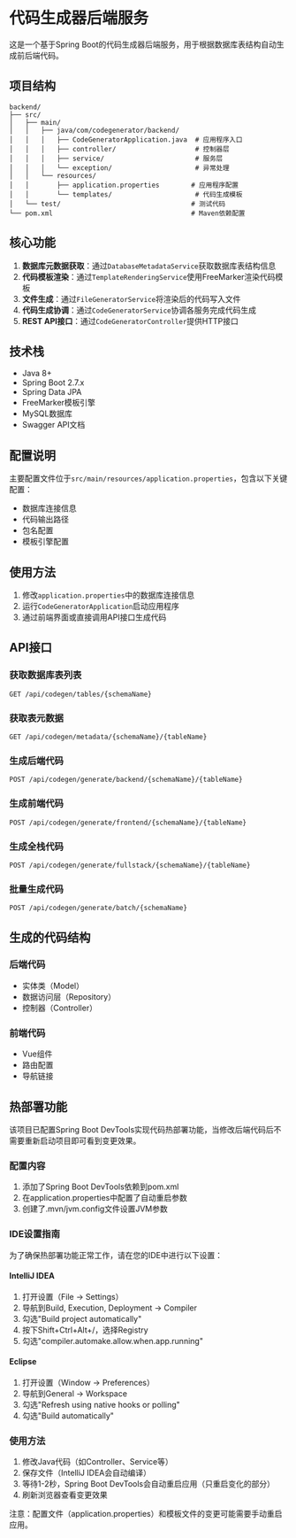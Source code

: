 # 代码生成器后端服务

这是一个基于Spring Boot的代码生成器后端服务，用于根据数据库表结构自动生成前后端代码。

## 项目结构

```
backend/
├── src/
│   ├── main/
│   │   ├── java/com/codegenerator/backend/
│   │   │   ├── CodeGeneratorApplication.java  # 应用程序入口
│   │   │   ├── controller/                    # 控制器层
│   │   │   ├── service/                       # 服务层
│   │   │   └── exception/                     # 异常处理
│   │   └── resources/
│   │       ├── application.properties        # 应用程序配置
│   │       └── templates/                     # 代码生成模板
│   └── test/                                 # 测试代码
└── pom.xml                                   # Maven依赖配置
```

## 核心功能

1. **数据库元数据获取**：通过`DatabaseMetadataService`获取数据库表结构信息
2. **代码模板渲染**：通过`TemplateRenderingService`使用FreeMarker渲染代码模板
3. **文件生成**：通过`FileGeneratorService`将渲染后的代码写入文件
4. **代码生成协调**：通过`CodeGeneratorService`协调各服务完成代码生成
5. **REST API接口**：通过`CodeGeneratorController`提供HTTP接口

## 技术栈

- Java 8+
- Spring Boot 2.7.x
- Spring Data JPA
- FreeMarker模板引擎
- MySQL数据库
- Swagger API文档

## 配置说明

主要配置文件位于`src/main/resources/application.properties`，包含以下关键配置：

- 数据库连接信息
- 代码输出路径
- 包名配置
- 模板引擎配置

## 使用方法

1. 修改`application.properties`中的数据库连接信息
2. 运行`CodeGeneratorApplication`启动应用程序
3. 通过前端界面或直接调用API接口生成代码

## API接口

### 获取数据库表列表
```
GET /api/codegen/tables/{schemaName}
```

### 获取表元数据
```
GET /api/codegen/metadata/{schemaName}/{tableName}
```

### 生成后端代码
```
POST /api/codegen/generate/backend/{schemaName}/{tableName}
```

### 生成前端代码
```
POST /api/codegen/generate/frontend/{schemaName}/{tableName}
```

### 生成全栈代码
```
POST /api/codegen/generate/fullstack/{schemaName}/{tableName}
```

### 批量生成代码
```
POST /api/codegen/generate/batch/{schemaName}
```

## 生成的代码结构

### 后端代码
- 实体类（Model）
- 数据访问层（Repository）
- 控制器（Controller）

### 前端代码
- Vue组件
- 路由配置
- 导航链接

## 热部署功能

该项目已配置Spring Boot DevTools实现代码热部署功能，当修改后端代码后不需要重新启动项目即可看到变更效果。

### 配置内容

1. 添加了Spring Boot DevTools依赖到pom.xml
2. 在application.properties中配置了自动重启参数
3. 创建了.mvn/jvm.config文件设置JVM参数

### IDE设置指南

为了确保热部署功能正常工作，请在您的IDE中进行以下设置：

#### IntelliJ IDEA
1. 打开设置（File -> Settings）
2. 导航到Build, Execution, Deployment -> Compiler
3. 勾选"Build project automatically"
4. 按下Shift+Ctrl+Alt+/，选择Registry
5. 勾选"compiler.automake.allow.when.app.running"

#### Eclipse
1. 打开设置（Window -> Preferences）
2. 导航到General -> Workspace
3. 勾选"Refresh using native hooks or polling"
4. 勾选"Build automatically"

### 使用方法

1. 修改Java代码（如Controller、Service等）
2. 保存文件（IntelliJ IDEA会自动编译）
3. 等待1-2秒，Spring Boot DevTools会自动重启应用（只重启变化的部分）
4. 刷新浏览器查看变更效果

注意：配置文件（application.properties）和模板文件的变更可能需要手动重启应用。